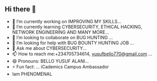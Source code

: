 ## Hi there 👋

<!--
**yusufbello770/yusufbello770** is a ✨ _special_ ✨ repository because its `README.md` (this file) appears on your GitHub profile.

Here are some ideas to get you started:
-->
- 🔭 I’m currently working on IMPROVING MY SKILLS...
- 🌱 I’m currently learning CYBERSECURITY, ETHICAL HACKING, NETWORK ENGINEERING AND MANY MORE...
- 👯 I’m looking to collaborate on BUG HUNTING ...
- 🤔 I’m looking for help with BUG BOUNTY HUNTING JOB ...
- 💬 Ask me about CYBERSECURITY...
- 📫 How to reach me:+234705734614, yusufbello770@gmail.com ...
- 😄 Pronouns: BELLO YUSUF ALANI...
- ⚡ Fun fact: ... iCademics Campus Ambassador
- Iam PHENOMENAL

